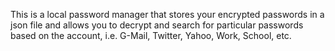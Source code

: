 This is a local password manager that stores your encrypted passwords in a json file and allows you to decrypt
and search for particular passwords based on the account, i.e. G-Mail, Twitter, Yahoo, Work, School, etc.
